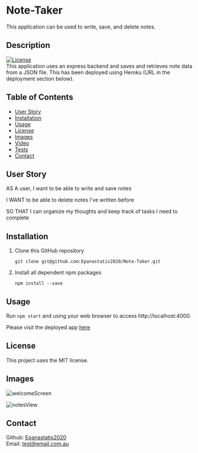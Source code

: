 # Note-Taker

This application can be used to write, save, and delete notes.

## Description

[![License](https://img.shields.io/badge/License-MIT-<Blue>.svg)](https://shields.io/)  
This application uses an express backend and saves and retrieves note data from a JSON file. This has been deployed using Heroku (URL in the deployment section below).

## Table of Contents

- [User Story](#userStory)
- [Installation](#installation)
- [Usage](#usage)
- [License](#license)
- [Images](#images)
- [Video](#video)
- [Tests](#tests)
- [Contact](#contact)

## User Story

AS A user, I want to be able to write and save notes

I WANT to be able to delete notes I've written before

SO THAT I can organize my thoughts and keep track of tasks I need to complete

## Installation

1. Clone this GitHub repository

   ```
   git clone git@github.com:Epanastatis2020/Note-Taker.git
   ```

2. Install all dependent npm packages

   ```
   npm install --save
   ```

## Usage

Run `npm start` and using your web browser to access http://localhost:4000.

Please visit the deployed app [here](https://ca-note-taker.herokuapp.com/index.html)

## License

This project uses the MIT license.

## Images

![welcomeScreen](https://user-images.githubusercontent.com/65388616/97795075-116c2f80-1c56-11eb-95be-d04f6d02d960.png)

![notesView](https://user-images.githubusercontent.com/65388616/97795095-2cd73a80-1c56-11eb-8969-f22211ca7648.png)

## Contact

Github: [Epanastatis2020](https://github.com/Epanastatis2020)  
Email: <test@email.com.au>
